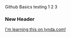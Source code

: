 Github Basics
testing 1 2 3

### New Header

[I'm learning this on lynda.com!](http://www.lynda.com)
